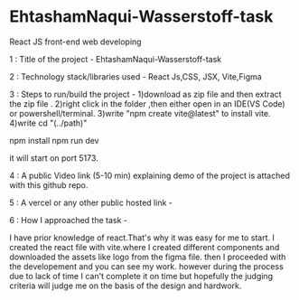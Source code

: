 # EhtashamNaqui-Wasserstoff-task
 React JS front-end web developing

1 : Title of the project - EhtashamNaqui-Wasserstoff-task

2 : Technology stack/libraries used - React Js,CSS, JSX, Vite,Figma

3 : Steps to run/build the project -
1)download as zip file and then extract the zip file .
2)right click in the folder ,then either open in an IDE(VS Code) or powershell/terminal.
3)write "npm create vite@latest" to install vite.
4)write cd "(../path)"

npm install
npm run dev

it will start on port 5173.


4 : A public Video link (5-10 min) explaining demo of the project is attached with this github repo.

5 : A vercel or any other public hosted link -

6 : How I approached the task -

I have prior knowledge of react.That's why  it was easy for me to start.
I created the react file with vite.where I created different components and downloaded the assets like logo from the figma file.
then I proceeded with the developement and you can see my work.
however during the process due to lack of time I can't complete it on time but hopefully 
the judging criteria will judge me on the basis of the design and hardwork.
